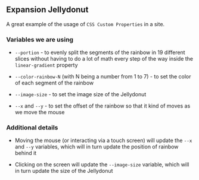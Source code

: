 ## Expansion Jellydonut

A great example of the usage of `CSS Custom Properties` in a site.

### Variables we are using

- `--portion` - to evenly split the segments of the rainbow in 19 different slices without having to do a lot of math every step of the way inside the `linear-gradient` property

- `--color-rainbow-N` (with N being a number from 1 to 7) - to set the color of each segment of the rainbow

- `--image-size` - to set the image size of the Jellydonut

- `--x` and `--y` - to set the offset of the rainbow so that it kind of moves as we move the mouse

### Additional details

- Moving the mouse (or interacting via a touch screen) will update the `--x` and `--y` variables, which will in turn update the position of rainbow behind it

- Clicking on the screen will update the `--image-size` variable, which will in turn update the size of the Jellydonut